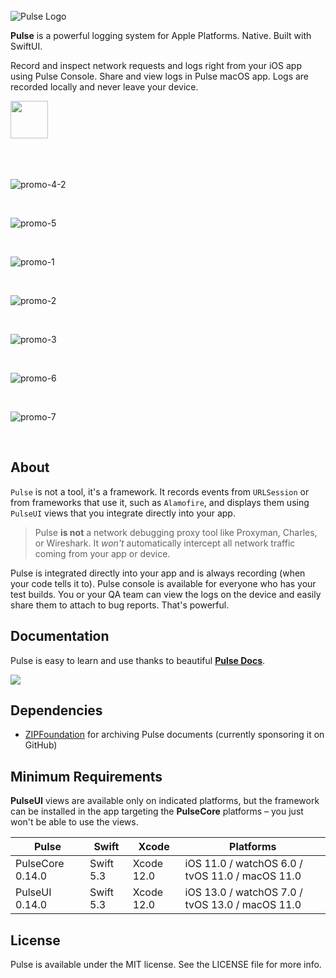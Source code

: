 <br/>
<img alt="Pulse Logo" src="https://user-images.githubusercontent.com/1567433/109099548-47478f00-76f1-11eb-8ee7-652859514ab0.png">

**Pulse** is a powerful logging system for Apple Platforms. Native. Built with SwiftUI.

Record and inspect network requests and logs right from your iOS app using Pulse Console. Share and view logs in Pulse macOS app. Logs are recorded locally and never leave your device.

<a href="https://testflight.apple.com/join/B2p3vcwl">
<img height=60 src="https://user-images.githubusercontent.com/1567433/108601031-66989200-7368-11eb-92dd-f5da70a3c4f6.png">
</a>

<br/>
<br/>
<br/>
<br/>

![promo-4-2](https://user-images.githubusercontent.com/1567433/111088123-0d052c80-84fc-11eb-921c-af8de5c8032b.png)

<br/>

![promo-5](https://user-images.githubusercontent.com/1567433/113081170-2ff33a00-91a6-11eb-9e9d-5d1cd433f152.png)

<br/>

![promo-1](https://user-images.githubusercontent.com/1567433/107718771-ab576580-6ca4-11eb-83d9-ab1176f4e1c4.png)

<br/>

![promo-2](https://user-images.githubusercontent.com/1567433/107718772-ab576580-6ca4-11eb-83a1-fc510e57bab1.png)

<br/>

![promo-3](https://user-images.githubusercontent.com/1567433/107718773-abeffc00-6ca4-11eb-963a-04855e7304f4.png)

<br/>

![promo-6](https://user-images.githubusercontent.com/1567433/112777967-706d7f00-9011-11eb-82a8-12b3b29097cc.png)

<br/>

![promo-7](https://user-images.githubusercontent.com/1567433/112777285-d1945300-900f-11eb-8aaa-45d6ed392f3d.png)

<br/>

## About

`Pulse` is not a tool, it's a framework. It records events from `URLSession` or from frameworks that use it, such as `Alamofire`, and displays them using `PulseUI` views that you integrate directly into your app.

> Pulse **is not** a network debugging proxy tool like Proxyman, Charles, or Wireshark. It *won't* automatically intercept all network traffic coming from your app or device. 

Pulse is integrated directly into your app and is always recording (when your code tells it to). Pulse console is available for everyone who has your test builds. You or your QA team can view the logs on the device and easily share them to attach to bug reports. That's powerful.

## Documentation

Pulse is easy to learn and use thanks to beautiful [**Pulse Docs**](https://kean.blog/pulse/home).

<a href="https://kean.blog/pulse/home">
<img src="https://user-images.githubusercontent.com/1567433/115163600-eea0cc80-a077-11eb-8b86-3113a657816f.png">
</a>

## Dependencies

- [ZIPFoundation](https://github.com/weichsel/ZIPFoundation/) for archiving Pulse documents (currently sponsoring it on GitHub)

## Minimum Requirements

**PulseUI** views are available only on indicated platforms, but the framework can be installed in the app targeting the **PulseCore** platforms – you just won't be able to use the views.

| Pulse          | Swift           | Xcode           | Platforms                                         |
|---------------|-----------------|-----------------|---------------------------------------------------|
| PulseCore 0.14.0      | Swift 5.3       | Xcode 12.0      | iOS 11.0  / watchOS 6.0 / tvOS 11.0 / macOS 11.0 |
| PulseUI 0.14.0      | Swift 5.3       | Xcode 12.0      | iOS 13.0 / watchOS 7.0 / tvOS 13.0 / macOS 11.0 |

## License

Pulse is available under the MIT license. See the LICENSE file for more info.

